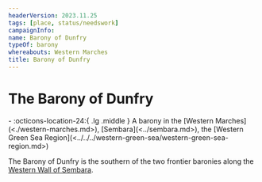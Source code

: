 ```yaml
---
headerVersion: 2023.11.25
tags: [place, status/needswork]
campaignInfo:
name: Barony of Dunfry
typeOf: barony
whereabouts: Western Marches
title: Barony of Dunfry
---
```

# The Barony of Dunfry
<div class="grid cards ext-narrow-margin ext-one-column" markdown>
-    :octicons-location-24:{ .lg .middle } A barony in the [Western Marches](<./western-marches.md>), [Sembara](<../sembara.md>), the [Western Green Sea Region](<../../../western-green-sea/western-green-sea-region.md>)  
</div>


The Barony of Dunfry is the southern of the two frontier baronies along the [Western Wall of Sembara](<./western-wall-of-sembara.md>).